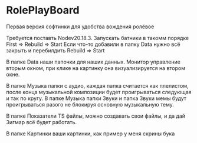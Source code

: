 # RolePlayBoard
Первая версия софтинки для удобства вождения ролёвое

Требуется поставть Nodev20.18.3.
Запускать батники в такомм порядке First => Rebuild => Start
Если что-то добавили в папку Data нужно всё закрыть и перебилдить Rebuild => Start

В папке Data наши папочки для наших данных.
Монитор управление вторым окном, при клике на картинку она визуализируется на втором окне.

В папке Музыка папки с аудио, каждая папка считается как плелистом, после конца музыкальной композиции будет проигрываться следующая и так по кругу.
В папке Музыка папки Звуки и папка Звуки мемы будут проигрываться разого не блокируя основную музыкальную тему.

В папке Показатели TS файлы, можно создавать свои файлы, и да дай Зигмар всё будет работать.
 
В папке Картинки ваши картинки, как пример у меня скрины бука


